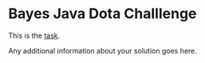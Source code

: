 # Bayes Java Dota Challlenge

This is the [task](TASK.md).

Any additional information about your solution goes here.
